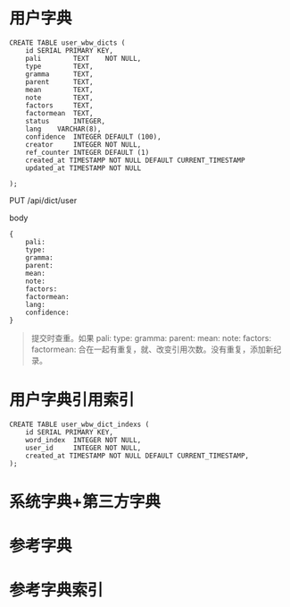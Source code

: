 # 用户字典
```table
CREATE TABLE user_wbw_dicts (
    id SERIAL PRIMARY KEY,
    pali        TEXT    NOT NULL,
    type        TEXT,
    gramma      TEXT,
    parent      TEXT,
    mean        TEXT,
    note        TEXT,
    factors     TEXT,
    factormean  TEXT,
    status      INTEGER,
    lang    VARCHAR(8),
    confidence  INTEGER DEFAULT (100),
    creator     INTEGER NOT NULL,
    ref_counter INTEGER DEFAULT (1) 
    created_at TIMESTAMP NOT NULL DEFAULT CURRENT_TIMESTAMP
    updated_at TIMESTAMP NOT NULL

);

```

PUT /api/dict/user

body
```
{
    pali:
    type:
    gramma:
    parent:
    mean:
    note:
    factors:
    factormean:
    lang:
    confidence:
}
```
>提交时查重。如果    pali:
    type:
    gramma:
    parent:
    mean:
    note:
    factors:
    factormean:
合在一起有重复，就、改变引用次数。没有重复，添加新纪录。

# 用户字典引用索引
```table
CREATE TABLE user_wbw_dict_indexs (
    id SERIAL PRIMARY KEY,
    word_index  INTEGER NOT NULL,
    user_id     INTEGER NOT NULL,
    created_at TIMESTAMP NOT NULL DEFAULT CURRENT_TIMESTAMP,
);
```

# 系统字典+第三方字典


# 参考字典


# 参考字典索引
